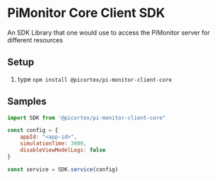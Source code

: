 # PiMonitor Core Client SDK

An SDK Library that one would use to access the PiMonitor server for different resources

## Setup

1. type `npm install @picortex/pi-monitor-client-core`

## Samples

```javascript
import SDK from '@picortex/pi-monitor-client-core"

const config = {
    appId: "<app-id>",
    simulationTime: 3000,
    disableViewModelLogs: false
}

const service = SDK.service(config)
```